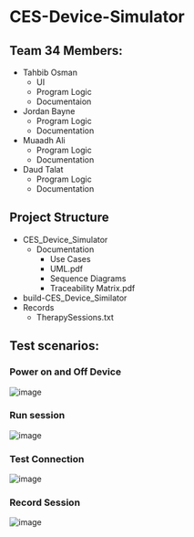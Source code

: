 # CES-Device-Simulator


## Team 34 Members: 

- Tahbib Osman
  - UI
  - Program Logic
  - Documentaion 
- Jordan Bayne
  - Program Logic
  - Documentation
- Muaadh Ali
  - Program Logic
  - Documentation
- Daud Talat
  - Program Logic
  - Documentation

## Project Structure
- CES_Device_Simulator
  - Documentation
    - Use Cases
    - UML.pdf
    - Sequence Diagrams
    - Traceability Matrix.pdf
- build-CES_Device_Similator
- Records
  - TherapySessions.txt



## Test scenarios:

### Power on and Off Device
![image](https://user-images.githubusercontent.com/34891323/163741005-9b54ab7e-9aeb-45dd-bc11-e91e4f978e8d.png)

### Run session
![image](https://user-images.githubusercontent.com/34891323/163741252-43d6f3d6-6c11-4f2b-9748-f0ad3b3734c8.png)

### Test Connection
![image](https://user-images.githubusercontent.com/34891323/163741437-303e4d4f-9dec-4b8b-9584-c6819e8d6b9d.png)

### Record Session
![image](https://user-images.githubusercontent.com/34891323/163741700-03388443-fc18-4d82-9e0e-2d1cce6e744d.png)

